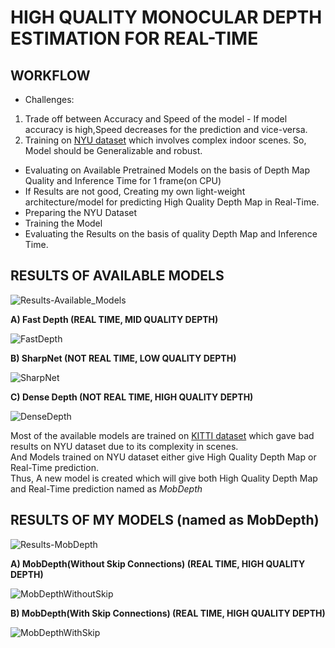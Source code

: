 # HIGH QUALITY MONOCULAR DEPTH ESTIMATION FOR REAL-TIME
## WORKFLOW
* Challenges: 
1. Trade off between Accuracy and Speed of the model - If model accuracy is high,Speed decreases for the prediction and vice-versa. <br />
2. Training on [NYU dataset](https://cs.nyu.edu/~silberman/datasets/nyu_depth_v2.html) which involves complex indoor scenes. So, Model should be Generalizable and robust. <br />
* Evaluating on Available Pretrained Models on the basis of Depth Map Quality and Inference Time for 1 frame(on CPU)
* If Results are not good, Creating my own light-weight architecture/model for predicting High Quality Depth Map in Real-Time.
* Preparing the NYU Dataset
* Training the Model 
* Evaluating the Results on the basis of quality Depth Map and Inference Time.

## RESULTS OF AVAILABLE MODELS 
![Results-Available_Models](https://user-images.githubusercontent.com/46538042/124872284-b065da00-dfe2-11eb-9db5-a83012d5045d.png)<br />

**A) Fast Depth (REAL TIME, MID QUALITY DEPTH)**

![FastDepth](https://user-images.githubusercontent.com/46538042/124875099-20c22a80-dfe6-11eb-8c0a-dbb9835afdce.png)
 
**B) SharpNet (NOT REAL TIME, LOW QUALITY DEPTH)**

![SharpNet](https://user-images.githubusercontent.com/46538042/124875170-36375480-dfe6-11eb-8306-8a1183620554.png)

**C) Dense Depth (NOT REAL TIME, HIGH QUALITY DEPTH)**

![DenseDepth](https://user-images.githubusercontent.com/46538042/124875248-4b13e800-dfe6-11eb-86ed-6cc37cdc2241.png)

Most of the available models are trained on [KITTI dataset]() which gave bad results on NYU dataset due to its complexity in scenes.<br />
And Models trained on NYU dataset either give High Quality Depth Map or Real-Time prediction.<br />
Thus, A new model is created which will give both High Quality Depth Map and Real-Time prediction named as *MobDepth*

## RESULTS OF MY MODELS (named as MobDepth)
![Results-MobDepth](https://user-images.githubusercontent.com/46538042/124872599-18b4bb80-dfe3-11eb-90e8-fcca30171944.png)

**A) MobDepth(Without Skip Connections) (REAL TIME, HIGH QUALITY DEPTH)**

![MobDepthWithoutSkip](https://user-images.githubusercontent.com/46538042/124878395-aeebe000-dfe9-11eb-9742-8c54dffe02da.png)


**B) MobDepth(With Skip Connections) (REAL TIME, HIGH QUALITY DEPTH)**

![MobDepthWithSkip](https://user-images.githubusercontent.com/46538042/124878421-b90dde80-dfe9-11eb-9e7e-df02e6b66e8a.png)




